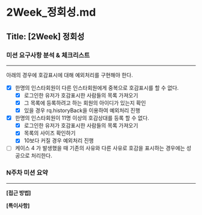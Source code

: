 # 2Week_정회성.md

## Title: [2Week] 정회성

### 미션 요구사항 분석 & 체크리스트

---

아래의 경우에 호감표시에 대해 예외처리를 구현해야 한다.
- [x] 한명의 인스타회원이 다른 인스타회원에게 중복으로 호감표시를 할 수 없다.
  - [x] 로그인한 유저가 호감표시한 사람들의 목록 가져오기
  - [x] 그 목록에 등록하려고 하는 회원의 아이디가 있는지 확인
  - [x] 있을 경우 rq.historyBack을 이용하여 예외처리 진행
- [x] 한명의 인스타회원이 11명 이상의 호감상대를 등록 할 수 없다.
  - [x] 로그인한 유저가 호감표시한 사람들의 목록 가져오기
  - [x] 목록의 사이즈 확인하기
  - [x] 10보다 커질 경우 예외처리 진행
- [ ] 케이스 4 가 발생했을 때 기존의 사유와 다른 사유로 호감을 표시하는 경우에는 성공으로 처리한다.
### N주차 미션 요약

---

**[접근 방법]**



**[특이사항]**

